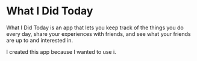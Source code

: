 # What I Did Today

What I Did Today is an app that lets you keep track of the things you do every day, share your experiences with friends, and see what your friends are up to and interested in.

I created this app because I wanted to use i.
